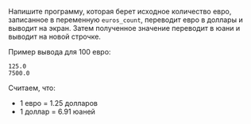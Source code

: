 
Напишите программу, которая берет исходное количество евро, записанное в переменную `euros_count`, переводит евро в доллары и выводит на экран. Затем полученное значение переводит в юани и выводит на новой строчке.

Пример вывода для 100 евро:

```
125.0
7500.0
```

Считаем, что:
- 1 евро = 1.25 долларов
- 1 доллар = 6.91 юаней
